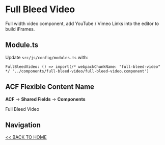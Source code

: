 # Full Bleed Video

Full width video component, add YouTube / Vimeo Links into the editor to build iFrames.

## Module.ts

Update `src/js/config/modules.ts` with:

`FullBleedVideo: () => import(/* webpackChunkName: "full-bleed-video" */ '../components/full-bleed-video/full-bleed-video.component')`

## ACF Flexible Content Name

**ACF** -> **Shared Fields** -> **Components**

Full Bleed Video

## Navigation

[<< BACK TO HOME](../README.md)
